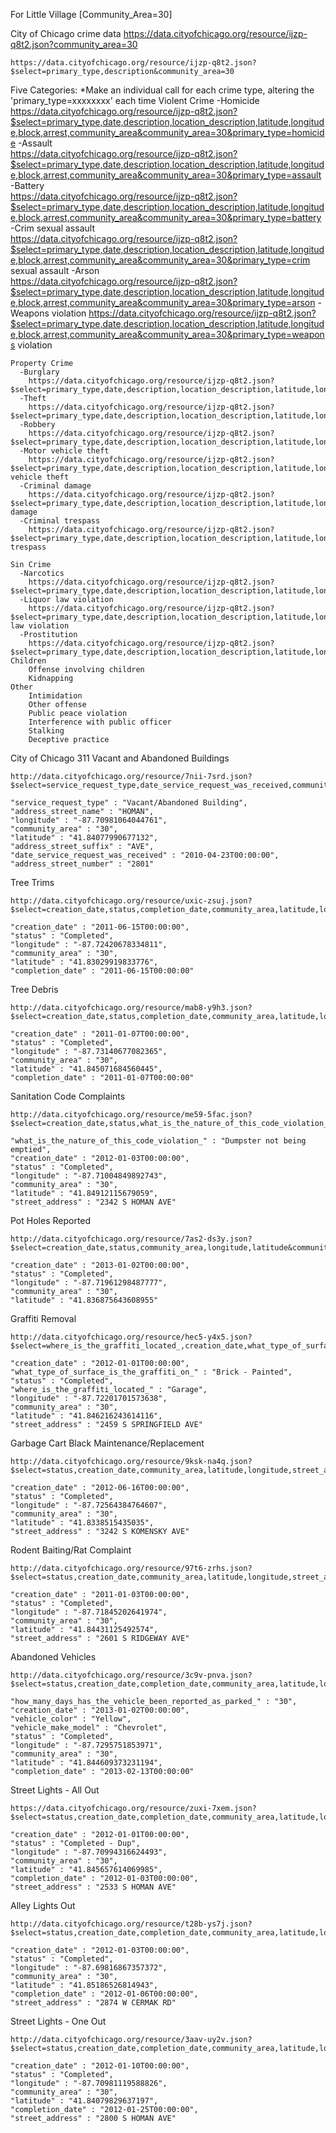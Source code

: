 For Little Village [Community_Area=30]

City of Chicago crime data
    https://data.cityofchicago.org/resource/ijzp-q8t2.json?community_area=30

    https://data.cityofchicago.org/resource/ijzp-q8t2.json?$select=primary_type,description&community_area=30
  
  Five Categories:
    *Make an individual call for each crime type, altering the 'primary_type=xxxxxxxx' each time
    Violent Crime
      -Homicide
        https://data.cityofchicago.org/resource/ijzp-q8t2.json?$select=primary_type,date,description,location_description,latitude,longitude,block,arrest,community_area&community_area=30&primary_type=homicide
      -Assault  
        https://data.cityofchicago.org/resource/ijzp-q8t2.json?$select=primary_type,date,description,location_description,latitude,longitude,block,arrest,community_area&community_area=30&primary_type=assault
      -Battery  
        https://data.cityofchicago.org/resource/ijzp-q8t2.json?$select=primary_type,date,description,location_description,latitude,longitude,block,arrest,community_area&community_area=30&primary_type=battery
      -Crim sexual assault  
        https://data.cityofchicago.org/resource/ijzp-q8t2.json?$select=primary_type,date,description,location_description,latitude,longitude,block,arrest,community_area&community_area=30&primary_type=crim sexual assault
      -Arson  
        https://data.cityofchicago.org/resource/ijzp-q8t2.json?$select=primary_type,date,description,location_description,latitude,longitude,block,arrest,community_area&community_area=30&primary_type=arson
      -Weapons violation
        https://data.cityofchicago.org/resource/ijzp-q8t2.json?$select=primary_type,date,description,location_description,latitude,longitude,block,arrest,community_area&community_area=30&primary_type=weapons violation
        
    Property Crime
      -Burglary
        https://data.cityofchicago.org/resource/ijzp-q8t2.json?$select=primary_type,date,description,location_description,latitude,longitude,block,arrest,community_area&community_area=30&primary_type=burglary
      -Theft
        https://data.cityofchicago.org/resource/ijzp-q8t2.json?$select=primary_type,date,description,location_description,latitude,longitude,block,arrest,community_area&community_area=30&primary_type=theft
      -Robbery
        https://data.cityofchicago.org/resource/ijzp-q8t2.json?$select=primary_type,date,description,location_description,latitude,longitude,block,arrest,community_area&community_area=30&primary_type=robbery
      -Motor vehicle theft
        https://data.cityofchicago.org/resource/ijzp-q8t2.json?$select=primary_type,date,description,location_description,latitude,longitude,block,arrest,community_area&community_area=30&primary_type=motor vehicle theft
      -Criminal damage
        https://data.cityofchicago.org/resource/ijzp-q8t2.json?$select=primary_type,date,description,location_description,latitude,longitude,block,arrest,community_area&community_area=30&primary_type=criminal damage
      -Criminal trespass
        https://data.cityofchicago.org/resource/ijzp-q8t2.json?$select=primary_type,date,description,location_description,latitude,longitude,block,arrest,community_area&community_area=30&primary_type=criminal trespass
    
    Sin Crime
      -Narcotics
        https://data.cityofchicago.org/resource/ijzp-q8t2.json?$select=primary_type,date,description,location_description,latitude,longitude,block,arrest,community_area&community_area=30&primary_type=narcotics
      -Liquor law violation
        https://data.cityofchicago.org/resource/ijzp-q8t2.json?$select=primary_type,date,description,location_description,latitude,longitude,block,arrest,community_area&community_area=30&primary_type=liquor law violation
      -Prostitution
        https://data.cityofchicago.org/resource/ijzp-q8t2.json?$select=primary_type,date,description,location_description,latitude,longitude,block,arrest,community_area&community_area=30&primary_type=prostitution
    Children
        Offense involving children
        Kidnapping
    Other
        Intimidation
        Other offense
        Public peace violation
        Interference with public officer
        Stalking
        Deceptive practice
    

City of Chicago 311
  Vacant and Abandoned Buildings
  
    http://data.cityofchicago.org/resource/7nii-7srd.json?$select=service_request_type,date_service_request_was_received,community_area,latitude,longitude,address_street_name,address_street_suffix,address_street_number&community_area=30
   
    "service_request_type" : "Vacant/Abandoned Building",
    "address_street_name" : "HOMAN",
    "longitude" : "-87.70981064044761",
    "community_area" : "30",
    "latitude" : "41.84077990677132",
    "address_street_suffix" : "AVE",
    "date_service_request_was_received" : "2010-04-23T00:00:00",
    "address_street_number" : "2801"
    
        
  Tree Trims
    
    http://data.cityofchicago.org/resource/uxic-zsuj.json?$select=creation_date,status,completion_date,community_area,latitude,longitude&community_area=30
    
    "creation_date" : "2011-06-15T00:00:00",
    "status" : "Completed",
    "longitude" : "-87.72420678334811",
    "community_area" : "30",
    "latitude" : "41.83029919833776",
    "completion_date" : "2011-06-15T00:00:00"
  
  Tree Debris
  
    http://data.cityofchicago.org/resource/mab8-y9h3.json?$select=creation_date,status,completion_date,community_area,latitude,longitude&community_area=30

    "creation_date" : "2011-01-07T00:00:00",
    "status" : "Completed",
    "longitude" : "-87.73140677082365",
    "community_area" : "30",
    "latitude" : "41.845071684560445",
    "completion_date" : "2011-01-07T00:00:00"

  Sanitation Code Complaints
  
    http://data.cityofchicago.org/resource/me59-5fac.json?$select=creation_date,status,what_is_the_nature_of_this_code_violation_,community_area,longitude,latitude,street_address&community_area=30
  
    "what_is_the_nature_of_this_code_violation_" : "Dumpster not being emptied",
    "creation_date" : "2012-01-03T00:00:00",
    "status" : "Completed",
    "longitude" : "-87.71004849892743",
    "community_area" : "30",
    "latitude" : "41.84912115679059",
    "street_address" : "2342 S HOMAN AVE"
  
  Pot Holes Reported
  
    http://data.cityofchicago.org/resource/7as2-ds3y.json?$select=creation_date,status,community_area,longitude,latitude&community_area=30

    "creation_date" : "2013-01-02T00:00:00",
    "status" : "Completed",
    "longitude" : "-87.71961298487777",
    "community_area" : "30",
    "latitude" : "41.836875643608955"
  
  Graffiti Removal
  
    http://data.cityofchicago.org/resource/hec5-y4x5.json?$select=where_is_the_graffiti_located_,creation_date,what_type_of_surface_is_the_graffiti_on_,status,community_area,longitude,latitude,street_address&community_area=30

    "creation_date" : "2012-01-01T00:00:00",
    "what_type_of_surface_is_the_graffiti_on_" : "Brick - Painted",
    "status" : "Completed",
    "where_is_the_graffiti_located_" : "Garage",
    "longitude" : "-87.72201701573638",
    "community_area" : "30",
    "latitude" : "41.846216243614116",
    "street_address" : "2459 S SPRINGFIELD AVE"
  
  Garbage Cart Black Maintenance/Replacement
  
    http://data.cityofchicago.org/resource/9ksk-na4q.json?$select=status,creation_date,community_area,latitude,longitude,street_address&community_area=30
    
    "creation_date" : "2012-06-16T00:00:00",
    "status" : "Completed",
    "longitude" : "-87.72564384764607",
    "community_area" : "30",
    "latitude" : "41.8338515435035",
    "street_address" : "3242 S KOMENSKY AVE"
  
  Rodent Baiting/Rat Complaint
  
    http://data.cityofchicago.org/resource/97t6-zrhs.json?$select=status,creation_date,community_area,latitude,longitude,street_address&community_area=30
    
    "creation_date" : "2011-01-03T00:00:00",
    "status" : "Completed",
    "longitude" : "-87.71845202641974",
    "community_area" : "30",
    "latitude" : "41.84431125492574",
    "street_address" : "2601 S RIDGEWAY AVE"
  
  Abandoned Vehicles
  
    http://data.cityofchicago.org/resource/3c9v-pnva.json?$select=status,creation_date,completion_date,community_area,latitude,longitude,vehicle_make_model,vehicle_color,how_many_days_has_the_vehicle_been_reported_as_parked_&community_area=30
    
    "how_many_days_has_the_vehicle_been_reported_as_parked_" : "30",
    "creation_date" : "2013-01-02T00:00:00",
    "vehicle_color" : "Yellow",
    "vehicle_make_model" : "Chevrolet",
    "status" : "Completed",
    "longitude" : "-87.7295751853971",
    "community_area" : "30",
    "latitude" : "41.844609373231194",
    "completion_date" : "2013-02-13T00:00:00"
  
  Street Lights - All Out
  
    https://data.cityofchicago.org/resource/zuxi-7xem.json?$select=status,creation_date,completion_date,community_area,latitude,longitude,street_address&community_area=30
  
    "creation_date" : "2012-01-01T00:00:00",
    "status" : "Completed - Dup",
    "longitude" : "-87.70994316624493",
    "community_area" : "30",
    "latitude" : "41.845657614069985",
    "completion_date" : "2012-01-03T00:00:00",
    "street_address" : "2533 S HOMAN AVE"
  
  Alley Lights Out
  
    http://data.cityofchicago.org/resource/t28b-ys7j.json?$select=status,creation_date,completion_date,community_area,latitude,longitude,street_address&community_area=30

    "creation_date" : "2012-01-03T00:00:00",
    "status" : "Completed",
    "longitude" : "-87.69816867357372",
    "community_area" : "30",
    "latitude" : "41.85186526814943",
    "completion_date" : "2012-01-06T00:00:00",
    "street_address" : "2874 W CERMAK RD"
  
  Street Lights - One Out

    http://data.cityofchicago.org/resource/3aav-uy2v.json?$select=status,creation_date,completion_date,community_area,latitude,longitude,street_address&community_area=30
    
    "creation_date" : "2012-01-10T00:00:00",
    "status" : "Completed",
    "longitude" : "-87.70981119588826",
    "community_area" : "30",
    "latitude" : "41.84079829637197",
    "completion_date" : "2012-01-25T00:00:00",
    "street_address" : "2800 S HOMAN AVE"



